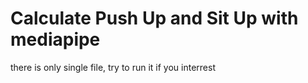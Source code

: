 # Calculate Push Up and Sit Up with mediapipe
there is only single file, try to run it if you interrest
